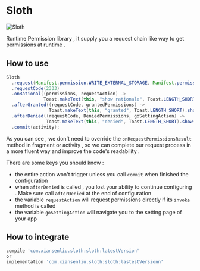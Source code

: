 # Sloth

![Sloth](https://encrypted-tbn0.gstatic.com/images?q=tbn:ANd9GcRdSR5mlbRGEPwFDk38Tp19tGgXo1vrEB6L0JosG0HXnNl8cScPOQ)

Runtime Permission library , it supply you a request chain like way to get permissions at runtime .

## How to use

```java
Sloth
  .request(Manifest.permission.WRITE_EXTERNAL_STORAGE, Manifest.permission.READ_CONTACTS)
  .requestCode(2333)
  .onRational((permissions, requestAction) -> 
              Toast.makeText(this, "show rationale", Toast.LENGTH_SHORT).show() )
  .afterGranted((requestCode, grantedPermissions) -> 
                Toast.makeText(this, "granted", Toast.LENGTH_SHORT).show())
  .afterDenied((requestCode, DeniedPermissions, goSettingAction) -> 
               Toast.makeText(this, "denied", Toast.LENGTH_SHORT).show())
  .commit(activity);
```

As you can see , we don't need to override the `onRequestPermissionsResult` method in fragment or activity , so we can complete our request process in a more fluent way and improve the code's readability .

There are some keys you should know :

- the entire action won't trigger unless you call `commit` when finished the configuration
- when `afterDenied` is called , you lost your ability to continue configuring . Make sure call `afterDenied` at the end of configuration
- the variable `requestAction` will request permissions directly if its `invoke` method is called
- the variable `goSettingAction` will navigate you to the setting page of your app



## How to integrate

```groovy
compile 'com.xiansenliu.sloth:sloth:latestVersion'
or
implementation 'com.xiansenliu.sloth:sloth:lastestVersionn'
```
